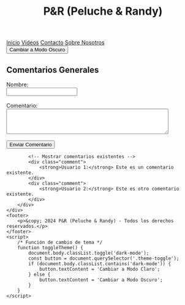 <!DOCTYPE html>
<html lang="es">
<head>
    <meta charset="UTF-8">
    <meta name="viewport" content="width=device-width, initial-scale=1.0">
    <title>P&R (Peluche & Randy)</title>
    <style>
        /* Estilos previos */
    </style>
</head>
<body>
    <header>
        <h1>P&R (Peluche & Randy)</h1>
    </header>
    <nav>
        <a href="#">Inicio</a>
        <a href="#">Videos</a>
        <a href="#">Contacto</a>
        <a href="#">Sobre Nosotros</a>
    </nav>
    <button class="theme-toggle" onclick="toggleTheme()">Cambiar a Modo Oscuro</button>
    <div class="container">
        <div class="video-card">
            <!-- Contenido del video -->
        </div>
        <!-- Sección de comentarios generales -->
        <div class="comments-section">
            <h2>Comentarios Generales</h2>
            <!-- Formulario para agregar un comentario -->
            <form action="comentarios.php" method="post">
                <label for="nombre">Nombre:</label><br>
                <input type="text" id="nombre" name="nombre" required><br><br>
                <label for="comentario">Comentario:</label><br>
                <textarea id="comentario" name="comentario" rows="4" cols="50" required></textarea><br><br>
                <button type="submit">Enviar Comentario</button>
            </form>

            <!-- Mostrar comentarios existentes -->
            <div class="comment">
                <strong>Usuario 1:</strong> Este es un comentario existente.
            </div>
            <div class="comment">
                <strong>Usuario 2:</strong> Este es otro comentario existente.
            </div>
        </div>
    </div>
    <footer>
        <p>&copy; 2024 P&R (Peluche & Randy) - Todos los derechos reservados.</p>
    </footer>
    <script>
        /* Función de cambio de tema */
        function toggleTheme() {
            document.body.classList.toggle('dark-mode');
            const button = document.querySelector('.theme-toggle');
            if (document.body.classList.contains('dark-mode')) {
                button.textContent = 'Cambiar a Modo Claro';
            } else {
                button.textContent = 'Cambiar a Modo Oscuro';
            }
        }
    </script>
</body>
</html>


